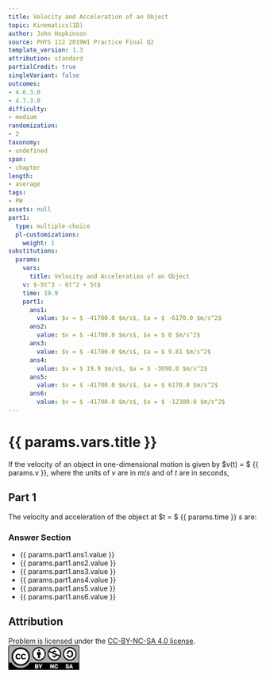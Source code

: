 ```yaml
---
title: Velocity and Acceleration of an Object
topic: Kinematics(1D)
author: John Hopkinson
source: PHYS 112 2019W1 Practice Final Q2
template_version: 1.3
attribution: standard
partialCredit: true
singleVariant: false
outcomes:
- 4.6.3.0
- 4.7.3.0
difficulty:
- medium
randomization:
- 2
taxonomy:
- undefined
span:
- chapter
length:
- average
tags:
- PW
assets: null
part1:
  type: multiple-choice
  pl-customizations:
    weight: 1
substitutions:
  params:
    vars:
      title: Velocity and Acceleration of an Object
    v: $-5t^3 - 6t^2 + 5t$
    time: 19.9
    part1:
      ans1:
        value: $v = $ -41700.0 $m/s$, $a = $ -6170.0 $m/s^2$
      ans2:
        value: $v = $ -41700.0 $m/s$, $a = $ 0 $m/s^2$
      ans3:
        value: $v = $ -41700.0 $m/s$, $a = $ 9.81 $m/s^2$
      ans4:
        value: $v = $ 19.9 $m/s$, $a = $ -3090.0 $m/s^2$
      ans5:
        value: $v = $ -41700.0 $m/s$, $a = $ 6170.0 $m/s^2$
      ans6:
        value: $v = $ -41700.0 $m/s$, $a = $ -12300.0 $m/s^2$
---
```

# {{ params.vars.title }}
If the velocity of an object in one-dimensional motion is given by $v(t) = $ {{ params.v }}, where the units of $v$ are in $m/s$ and of $t$ are in seconds,

## Part 1

The velocity and acceleration of the object at $t = $ {{ params.time }} $s$ are:

### Answer Section

- {{ params.part1.ans1.value }}
- {{ params.part1.ans2.value }}
- {{ params.part1.ans3.value }}
- {{ params.part1.ans4.value }}
- {{ params.part1.ans5.value }}
- {{ params.part1.ans6.value }}

## Attribution

Problem is licensed under the [CC-BY-NC-SA 4.0 license](https://creativecommons.org/licenses/by-nc-sa/4.0/).<br> ![The Creative Commons 4.0 license requiring attribution-BY, non-commercial-NC, and share-alike-SA license.](https://raw.githubusercontent.com/firasm/bits/master/by-nc-sa.png)